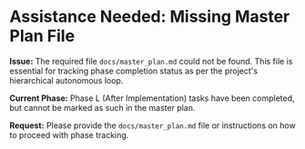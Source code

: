 # Assistance Needed: Missing Master Plan File

**Issue:** The required file `docs/master_plan.md` could not be found. This file is essential for tracking phase completion status as per the project's hierarchical autonomous loop.

**Current Phase:** Phase L (After Implementation) tasks have been completed, but cannot be marked as such in the master plan.

**Request:** Please provide the `docs/master_plan.md` file or instructions on how to proceed with phase tracking.
